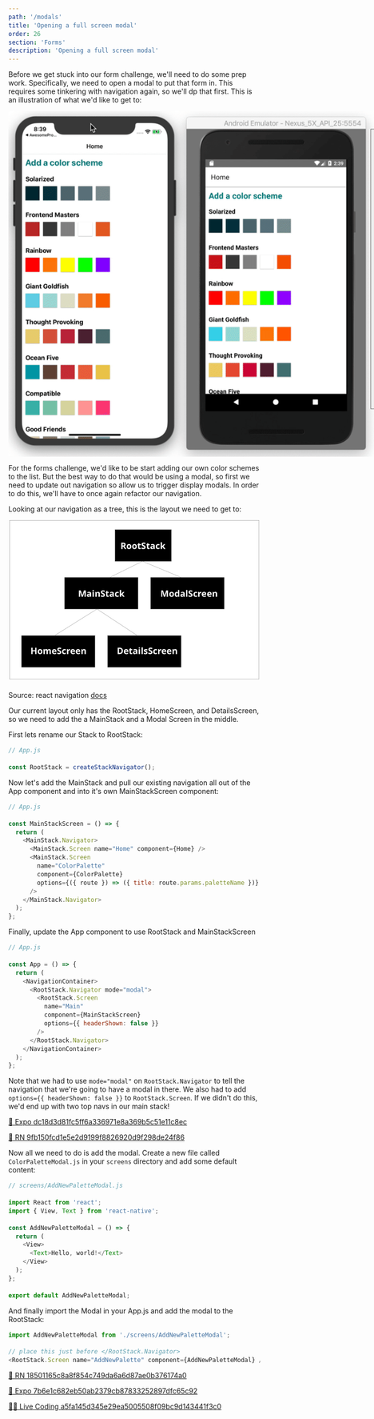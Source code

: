 ```yaml
---
path: '/modals'
title: 'Opening a full screen modal'
order: 26
section: 'Forms'
description: 'Opening a full screen modal'
---
```


Before we get stuck into our form challenge, we'll need to do some prep work. Specifically, we need to open a modal to put that form in. This requires some tinkering with navigation again, so we'll dp that first. This is an illustration of what we'd like to get to:

<div style="width:800px; display:flex; margin:0 auto;">
  <img alt="Open modal demo" src="./images/open-modal-demo.gif" width="800" />
</div>

For the forms challenge, we'd like to be start adding our own color schemes to the list. But the best way to do that would be using a modal, so first we need to update out navigation so allow us to trigger display modals. In order to do this, we'll have to once again refactor our navigation.

Looking at our navigation as a tree, this is the layout we need to get to:

<div style="width:500px;margin:0 auto;margin-bottom:20px">
    <img alt="Navigation stack" src="./images/stack.png" />
</div>

Source: react navigation [docs](https://reactnavigation.org/docs/modal/)

Our current layout only has the RootStack, HomeScreen, and DetailsScreen, so we need to add the a MainStack and a Modal Screen in the middle.

First lets rename our Stack to RootStack:

```js
// App.js

const RootStack = createStackNavigator();
```

Now let's add the MainStack and pull our existing navigation all out of the App component and into it's own MainStackScreen component:

```js
// App.js

const MainStackScreen = () => {
  return (
    <MainStack.Navigator>
      <MainStack.Screen name="Home" component={Home} />
      <MainStack.Screen
        name="ColorPalette"
        component={ColorPalette}
        options={({ route }) => ({ title: route.params.paletteName })}
      />
    </MainStack.Navigator>
  );
};
```

Finally, update the App component to use RootStack and MainStackScreen

```js
// App.js

const App = () => {
  return (
    <NavigationContainer>
      <RootStack.Navigator mode="modal">
        <RootStack.Screen
          name="Main"
          component={MainStackScreen}
          options={{ headerShown: false }}
        />
      </RootStack.Navigator>
    </NavigationContainer>
  );
};
```

Note that we had to use `mode="modal"` on `RootStack.Navigator` to tell the navigation that we're going to have a modal in there. We also had to add `options={{ headerShown: false }}` to `RootStack.Screen`. If we didn't do this, we'd end up with two top navs in our main stack!

[🔗 Expo dc18d3d81fc5ff6a336971e8a369b5c51e11c8ec](https://github.com/kadikraman/AwesomeProjectExpo/commit/dc18d3d81fc5ff6a336971e8a369b5c51e11c8ec)

[🔗 RN 9fb150fcd1e5e2d9199f8826920d9f298de24f86](https://github.com/kadikraman/AwesomeProjectRN/commit/9fb150fcd1e5e2d9199f8826920d9f298de24f86)

Now all we need to do is add the modal. Create a new file called `ColorPaletteModal.js` in your `screens` directory and add some default content:

```js
// screens/AddNewPaletteModal.js

import React from 'react';
import { View, Text } from 'react-native';

const AddNewPaletteModal = () => {
  return (
    <View>
      <Text>Hello, world!</Text>
    </View>
  );
};

export default AddNewPaletteModal;
```

And finally import the Modal in your App.js and add the modal to the RootStack:

```js
import AddNewPaletteModal from './screens/AddNewPaletteModal';

// place this just before </RootStack.Navigator>
<RootStack.Screen name="AddNewPalette" component={AddNewPaletteModal} />;
```

[🔗 RN 18501165c8a8f854c749da6a6d87ae0b376174a0](https://github.com/kadikraman/AwesomeProjectRN/commit/18501165c8a8f854c749da6a6d87ae0b376174a0)

[🔗 Expo 7b6e1c682eb50ab2379cb87833252897dfc65c92](https://github.com/kadikraman/AwesomeProjectExpo/commit/7b6e1c682eb50ab2379cb87833252897dfc65c92)

[👩‍💻 Live Coding a5fa145d345e29ea5005508f09bc9d143441f3c0](https://github.com/FrontendMasters/AwesomeProjectExpo/commit/a5fa145d345e29ea5005508f09bc9d143441f3c0)
